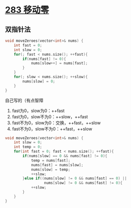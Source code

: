 # [283 移动零](https://leetcode.cn/problems/move-zeroes/)

## 双指针法

```c++
void moveZeroes(vector<int>& nums) {
    int fast = 0;
    int slow = 0;
    for(; fast < nums.size(); ++fast){
        if(nums[fast] != 0){
            nums[slow++] = nums[fast];
        }
    }
    for(; slow < nums.size(); ++slow){
        nums[slow] = 0;
    }
}
```

  自己写的（有点智障

1. fast为0，slow为0：++fast
2. fast为0，slow不为0：++slow，++fast
3. fast不为0，slow为0：交换，++fast，++slow
4. fast不为0，slow不为0：++fast，++slow

```c++
void moveZeroes(vector<int>& nums) {
    int slow = 0;
    int temp = 0;
    for(int fast = 0; fast < nums.size(); ++fast){
        if(nums[slow] == 0 && nums[fast] != 0){
            temp = nums[fast];
            nums[fast] = nums[slow];
            nums[slow] = temp;
            ++slow;
        }else if((nums[slow] != 0 && nums[fast] == 0) ||
                  nums[slow] != 0 && nums[fast] != 0){
            ++slow;
        }
    }
}
```

